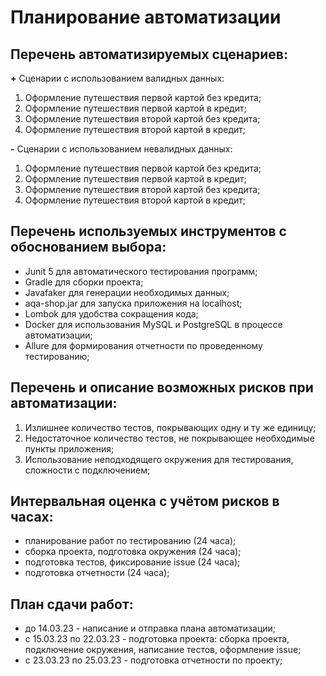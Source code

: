 # **Планирование автоматизации**
## **Перечень автоматизируемых сценариев:**

**+** Сценарии с использованием валидных данных:
1. Оформление путешествия первой картой без кредита;
2. Оформление путешествия первой картой в кредит;
3. Оформление путешествия второй картой без кредита;
4. Оформление путешествия второй картой в кредит;

**-** Сценарии с использованием невалидных данных:
1. Оформление путешествия первой картой без кредита;
2. Оформление путешествия первой картой в кредит;
3. Оформление путешествия второй картой без кредита;
4. Оформление путешествия второй картой в кредит;


## **Перечень используемых инструментов с обоснованием выбора:**
* Junit 5 для автоматического тестирования программ;
* Gradle для сборки проекта;
* Javafaker для генерации необходимых данных;
* aqa-shop.jar для запуска приложения на localhost;
* Lombok для удобства сокращения кода;
* Docker для использования MySQL и PostgreSQL в процессе автоматизации;
* Allure для формирования отчетности по проведенному тестированию;


## **Перечень и описание возможных рисков при автоматизации:**
1. Излишнее количество тестов, покрывающих одну и ту же единицу;
2. Недостаточное количество тестов, не покрывающее необходимые пункты приложения;
3. Использование неподходящего окружения для тестирования, сложности с подключением;

## **Интервальная оценка с учётом рисков в часах:**
- планирование работ по тестированию (24 часа);
- сборка проекта, подготовка окружения (24 часа);
- подготовка тестов, фиксирование issue (24 часа);
- подготовка отчетности (24 часа); 

## **План сдачи работ:**
- до 14.03.23 - написание и отправка плана автоматизации;
- с 15.03.23 по 22.03.23 - подготовка проекта: сборка проекта, подключение окружения, написание тестов, оформление issue;
- с 23.03.23 по 25.03.23 - подготовка отчетности по проекту;
